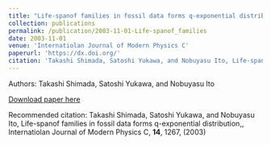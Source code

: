 ```yaml
---
title: "Life-spanof families in fossil data forms q-exponential distribution,"
collection: publications
permalink: /publication/2003-11-01-Life-spanof_families
date: 2003-11-01
venue: 'Internatiolan Journal of Modern Physics C'
paperurl: 'https://dx.doi.org/'
citation: 'Takashi Shimada, Satoshi Yukawa, and Nobuyasu Ito, Life-spanof families in fossil data forms q-exponential distribution,, Internatiolan Journal of Modern Physics C, <b>14</b>, 1267, (2003)'
---
```


Authors: Takashi Shimada, Satoshi Yukawa, and Nobuyasu Ito


<a href='https://dx.doi.org/'>Download paper here</a>

Recommended citation: Takashi Shimada, Satoshi Yukawa, and Nobuyasu Ito, Life-spanof families in fossil data forms q-exponential distribution,, Internatiolan Journal of Modern Physics C, <b>14</b>, 1267, (2003)